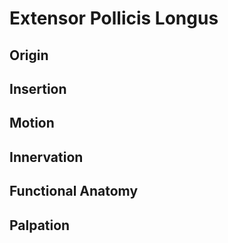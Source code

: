 # Extensor Pollicis Longus
## Origin
## Insertion
## Motion
## Innervation
## Functional Anatomy
## Palpation